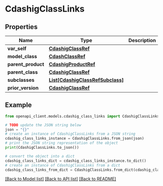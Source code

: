 # CdashigClassLinks


## Properties

Name | Type | Description | Notes
------------ | ------------- | ------------- | -------------
**var_self** | [**CdashigClassRef**](CdashigClassRef.md) |  | [optional] 
**model_class** | [**CdashClassRef**](CdashClassRef.md) |  | [optional] 
**parent_product** | [**CdashigProductRef**](CdashigProductRef.md) |  | [optional] 
**parent_class** | [**CdashigClassRef**](CdashigClassRef.md) |  | [optional] 
**subclasses** | [**List[CdashigClassRefSubclass]**](CdashigClassRefSubclass.md) |  | [optional] 
**prior_version** | [**CdashigClassRef**](CdashigClassRef.md) |  | [optional] 

## Example

```python
from openapi_client.models.cdashig_class_links import CdashigClassLinks

# TODO update the JSON string below
json = "{}"
# create an instance of CdashigClassLinks from a JSON string
cdashig_class_links_instance = CdashigClassLinks.from_json(json)
# print the JSON string representation of the object
print(CdashigClassLinks.to_json())

# convert the object into a dict
cdashig_class_links_dict = cdashig_class_links_instance.to_dict()
# create an instance of CdashigClassLinks from a dict
cdashig_class_links_from_dict = CdashigClassLinks.from_dict(cdashig_class_links_dict)
```
[[Back to Model list]](../README.md#documentation-for-models) [[Back to API list]](../README.md#documentation-for-api-endpoints) [[Back to README]](../README.md)


